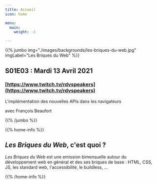 ```yaml
---
title: Accueil
icon: home

menu:
  main:
    weight: -1

---
```


<!-- ... -->

{{% jumbo img="./images/backgrounds/les-briques-du-web.jpg" imgLabel="Les Briques du Web" %}}


## S01E03 : Mardi 13 Avril 2021
### [https://www.twitch.tv/rdvspeakers](https://www.twitch.tv/rdvspeakers)

L'implémentation des nouvelles APIs dans les navigateurs

<p class="small">avec François Beaufort</p>

<!-- ... -->

{{% /jumbo %}}



<!-- ... -->

{{% home-info %}}

## *Les Briques du Web*, c'est quoi ?

*Les Briques du Web* est une emission bimensuelle autour du développement web en général et des ses briques de base : HTML, CSS, JS, les standard web, l'accessibilité, le buildless, ...

{{% /home-info %}}
